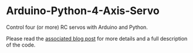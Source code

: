 # Arduino-Python-4-Axis-Servo

Control four (or more) RC servos with Arduino and Python.

Please read the [associated blog post](https://bws428.github.io/arduino/electronics/2008/04/08/arduino-python-4-axis-servo/) for more details and a full description of the code.
